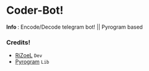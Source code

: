 <h1 align="centre"> Coder-Bot! </h1>

<b> Info </b>: Encode/Decode telegram bot! || Pyrogram based


<h3> Credits! </h3>

  - [RiZoeL](https://github.com/MrRizoel)    ``Dev``
  - [Pyrogram](https://github.com/pyrogram/pyrogram) ``Lib``
